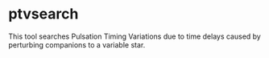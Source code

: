 # ptvsearch
This tool searches Pulsation Timing Variations due to time delays caused by perturbing companions to a variable star.
